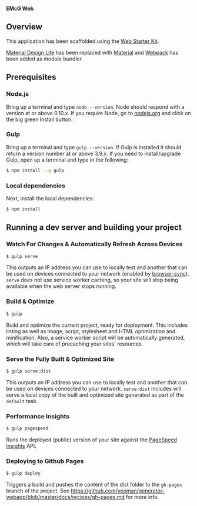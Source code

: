 **EMcG Web**

## Overview

This application has been scaffolded using the [Web Starter Kit](https://developers.google.com/web/tools/starter-kit/).

[Material Design Lite](http://getmdl.io) has been replaced with [Material](https://material.io/) and [Webpack](https://webpack.github.io/) has been added as module bundler.

## Prerequisites

### Node.js

Bring up a terminal and type `node --version`.
Node should respond with a version at or above 0.10.x.
If you require Node, go to [nodejs.org](https://nodejs.org) and click on the big green Install button.

### Gulp

Bring up a terminal and type `gulp --version`.
If Gulp is installed it should return a version number at or above 3.9.x.
If you need to install/upgrade Gulp, open up a terminal and type in the following:

```sh
$ npm install --g gulp
```

### Local dependencies

Next, install the local dependencies:

```sh
$ npm install
```

## Running a dev server and building your project

### Watch For Changes & Automatically Refresh Across Devices

```sh
$ gulp serve
```

This outputs an IP address you can use to locally test and another that can be used on devices
connected to your network (enabled by [browser-sync](https://www.browsersync.io/)).
`serve` does not use service worker caching, so your site will stop being available when the web server stops running.

### Build & Optimize

```sh
$ gulp
```

Build and optimize the current project, ready for deployment.
This includes linting as well as image, script, stylesheet and HTML optimization and minification.
Also, a service worker script will be automatically generated, which will take care of precaching your sites' resources.

### Serve the Fully Built & Optimized Site

```sh
$ gulp serve:dist
```

This outputs an IP address you can use to locally test and another that can be used on devices
connected to your network.
`serve:dist` includes will serve a local copy of the built and optimized site generated as part
of the `default` task.


### Performance Insights

```sh
$ gulp pagespeed
```

Runs the deployed (public) version of your site against the [PageSpeed Insights](https://developers.google.com/speed/pagespeed/insights/) API.


### Deploying to Github Pages
 
```sh
$ gulp deploy
```

Triggers a build and pushes the content of the dist folder to the ``gh-pages`` branch of the project. See https://github.com/yeoman/generator-webapp/blob/master/docs/recipes/gh-pages.md for more info.

